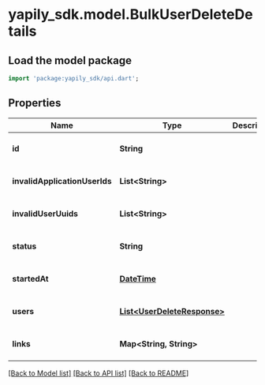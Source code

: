 # yapily_sdk.model.BulkUserDeleteDetails

## Load the model package
```dart
import 'package:yapily_sdk/api.dart';
```

## Properties
Name | Type | Description | Notes
------------ | ------------- | ------------- | -------------
**id** | **String** |  | [optional] [default to null]
**invalidApplicationUserIds** | **List&lt;String&gt;** |  | [optional] [default to []]
**invalidUserUuids** | **List&lt;String&gt;** |  | [optional] [default to []]
**status** | **String** |  | [optional] [default to null]
**startedAt** | [**DateTime**](DateTime.md) |  | [optional] [default to null]
**users** | [**List&lt;UserDeleteResponse&gt;**](UserDeleteResponse.md) |  | [optional] [default to []]
**links** | **Map&lt;String, String&gt;** |  | [optional] [default to {}]

[[Back to Model list]](../README.md#documentation-for-models) [[Back to API list]](../README.md#documentation-for-api-endpoints) [[Back to README]](../README.md)


